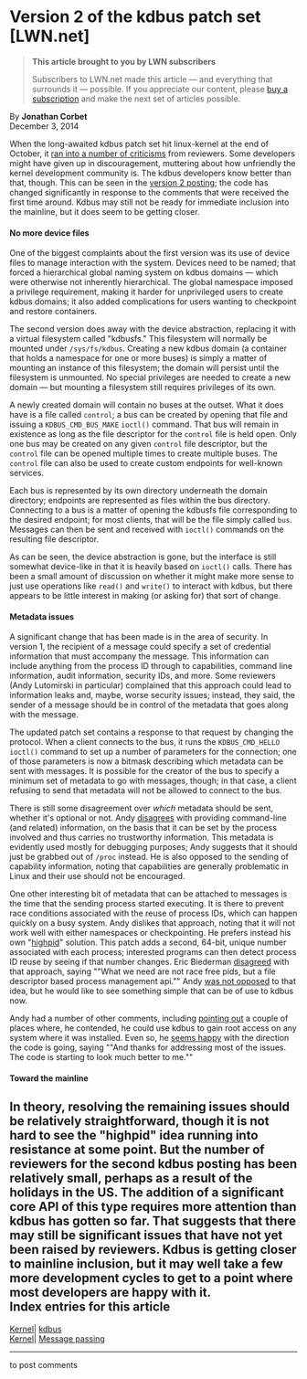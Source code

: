 # Version 2 of the kdbus patch set [LWN.net]

> **This article brought to you by LWN subscribers**
> 
> Subscribers to LWN.net made this article — and everything that surrounds it — possible. If you appreciate our content, please [buy a subscription](/Promo/nst-nag3/subscribe) and make the next set of articles possible. 

By **Jonathan Corbet**  
December 3, 2014 

When the long-awaited kdbus patch set hit linux-kernel at the end of October, it [ran into a number of criticisms](/Articles/619068/) from reviewers. Some developers might have given up in discouragement, muttering about how unfriendly the kernel development community is. The kdbus developers know better than that, though. This can be seen in the [version 2 posting](/Articles/622645/); the code has changed significantly in response to the comments that were received the first time around. Kdbus may still not be ready for immediate inclusion into the mainline, but it does seem to be getting closer. 

#### No more device files

One of the biggest complaints about the first version was its use of device files to manage interaction with the system. Devices need to be named; that forced a hierarchical global naming system on kdbus domains — which were otherwise not inherently hierarchical. The global namespace imposed a privilege requirement, making it harder for unprivileged users to create kdbus domains; it also added complications for users wanting to checkpoint and restore containers. 

The second version does away with the device abstraction, replacing it with a virtual filesystem called "kdbusfs." This filesystem will normally be mounted under `/sys/fs/kdbus`. Creating a new kdbus domain (a container that holds a namespace for one or more buses) is simply a matter of mounting an instance of this filesystem; the domain will persist until the filesystem is unmounted. No special privileges are needed to create a new domain — but mounting a filesystem still requires privileges of its own. 

A newly created domain will contain no buses at the outset. What it does have is a file called `control`; a bus can be created by opening that file and issuing a `KDBUS_CMD_BUS_MAKE` `ioctl()` command. That bus will remain in existence as long as the file descriptor for the `control` file is held open. Only one bus may be created on any given `control` file descriptor, but the `control` file can be opened multiple times to create multiple buses. The `control` file can also be used to create custom endpoints for well-known services. 

Each bus is represented by its own directory underneath the domain directory; endpoints are represented as files within the bus directory. Connecting to a bus is a matter of opening the kdbusfs file corresponding to the desired endpoint; for most clients, that will be the file simply called `bus`. Messages can then be sent and received with `ioctl()` commands on the resulting file descriptor. 

As can be seen, the device abstraction is gone, but the interface is still somewhat device-like in that it is heavily based on `ioctl()` calls. There has been a small amount of discussion on whether it might make more sense to just use operations like `read()` and `write()` to interact with kdbus, but there appears to be little interest in making (or asking for) that sort of change. 

#### Metadata issues

A significant change that has been made is in the area of security. In version 1, the recipient of a message could specify a set of credential information that must accompany the message. This information can include anything from the process ID through to capabilities, command line information, audit information, security IDs, and more. Some reviewers (Andy Lutomirski in particular) complained that this approach could lead to information leaks and, maybe, worse security issues; instead, they said, the sender of a message should be in control of the metadata that goes along with the message. 

The updated patch set contains a response to that request by changing the protocol. When a client connects to the bus, it runs the `KDBUS_CMD_HELLO` `ioctl()` command to set up a number of parameters for the connection; one of those parameters is now a bitmask describing which metadata can be sent with messages. It is possible for the creator of the bus to specify a minimum set of metadata to go with messages, though; in that case, a client refusing to send that metadata will not be allowed to connect to the bus. 

There is still some disagreement over _which_ metadata should be sent, whether it's optional or not. Andy [disagrees](/Articles/624097/) with providing command-line (and related) information, on the basis that it can be set by the process involved and thus carries no trustworthy information. This metadata is evidently used mostly for debugging purposes; Andy suggests that it should just be grabbed out of `/proc` instead. He is also opposed to the sending of capability information, noting that capabilities are generally problematic in Linux and their use should not be encouraged. 

One other interesting bit of metadata that can be attached to messages is the time that the sending process started executing. It is there to prevent race conditions associated with the reuse of process IDs, which can happen quickly on a busy system. Andy dislikes that approach, noting that it will not work well with either namespaces or checkpointing. He prefers instead his own "[highpid](/Articles/624100/)" solution. This patch adds a second, 64-bit, unique number associated with each process; interested programs can then detect process ID reuse by seeing if that number changes. Eric Biederman [disagreed](/Articles/624103/) with that approach, saying ""What we need are not race free pids, but a file descriptor based process management api."" Andy [was not opposed](/Articles/624104/) to that idea, but he would like to see something simple that can be of use to kdbus now. 

Andy had a number of other comments, including [pointing out](/Articles/624108/) a couple of places where, he contended, he could use kdbus to gain root access on any system where it was installed. Even so, he [seems happy](/Articles/624109/) with the direction the code is going, saying ""And thanks for addressing most of the issues. The code is starting to look much better to me."" 

#### Toward the mainline

In theory, resolving the remaining issues should be relatively straightforward, though it is not hard to see the "highpid" idea running into resistance at some point. But the number of reviewers for the second kdbus posting has been relatively small, perhaps as a result of the holidays in the US. The addition of a significant core API of this type requires more attention than kdbus has gotten so far. That suggests that there may still be significant issues that have not yet been raised by reviewers. Kdbus is getting closer to mainline inclusion, but it may well take a few more development cycles to get to a point where most developers are happy with it.  
Index entries for this article  
---  
[Kernel](/Kernel/Index)| [kdbus](/Kernel/Index#kdbus)  
[Kernel](/Kernel/Index)| [Message passing](/Kernel/Index#Message_passing)  
  


* * *

to post comments 
